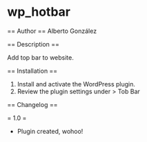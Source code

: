 # wp_hotbar

== Author ==
Alberto González

== Description ==

Add top bar to website.

== Installation ==

1. Install and activate the WordPress plugin.
2. Review the plugin settings under > Tob Bar

== Changelog ==

= 1.0 =
* Plugin created, wohoo!
